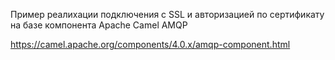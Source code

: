 Пример реалихации подключения с SSL и авторизацией по сертификату на базе компонента Apache Camel AMQP

https://camel.apache.org/components/4.0.x/amqp-component.html
